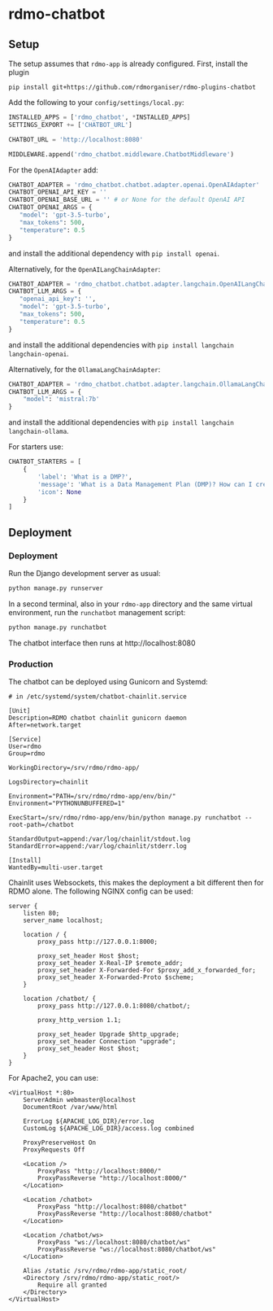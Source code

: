 rdmo-chatbot
============

Setup
-----

The setup assumes that `rdmo-app` is already configured. First, install the plugin

```
pip install git+https://github.com/rdmorganiser/rdmo-plugins-chatbot
```

Add the following to your `config/settings/local.py`:

```python
INSTALLED_APPS = ['rdmo_chatbot', *INSTALLED_APPS]
SETTINGS_EXPORT += ['CHATBOT_URL']

CHATBOT_URL = 'http://localhost:8080'

MIDDLEWARE.append('rdmo_chatbot.middleware.ChatbotMiddleware')
```

For the `OpenAIAdapter` add:

```python
CHATBOT_ADAPTER = 'rdmo_chatbot.chatbot.adapter.openai.OpenAIAdapter'
CHATBOT_OPENAI_API_KEY = ''
CHATBOT_OPENAI_BASE_URL = '' # or None for the default OpenAI API
CHATBOT_OPENAI_ARGS = {
   "model": 'gpt-3.5-turbo',
   "max_tokens": 500,
   "temperature": 0.5
}
```

and install the additional dependency with `pip install openai`.

Alternatively, for the `OpenAILangChainAdapter`:

```python
CHATBOT_ADAPTER = 'rdmo_chatbot.chatbot.adapter.langchain.OpenAILangChainAdapter'
CHATBOT_LLM_ARGS = {
   "openai_api_key": '',
   "model": 'gpt-3.5-turbo',
   "max_tokens": 500,
   "temperature": 0.5
}
```

and install the additional dependencies with `pip install langchain langchain-openai`.

Alternatively, for the `OllamaLangChainAdapter`:

```python
CHATBOT_ADAPTER = 'rdmo_chatbot.chatbot.adapter.langchain.OllamaLangChainAdapter'
CHATBOT_LLM_ARGS = {
    "model": 'mistral:7b'
}
```

and install the additional dependencies with `pip install langchain langchain-ollama`.

For starters use:

```python
CHATBOT_STARTERS = [
    {
        'label': 'What is a DMP?',
        'message': 'What is a Data Management Plan (DMP)? How can I create a Data Management Plan with RDMO?',
        'icon': None
    }
]
```

Deployment
----------

### Deployment

Run the Django development server as usual:

```bash
python manage.py runserver
```

In a second terminal, also in your `rdmo-app` directory and the same virtual environment,
run the `runchatbot` management script:

```bash
python manage.py runchatbot
```

The chatbot interface then runs at http://localhost:8080

### Production

The chatbot can be deployed using Gunicorn and Systemd:

```
# in /etc/systemd/system/chatbot-chainlit.service

[Unit]
Description=RDMO chatbot chainlit gunicorn daemon
After=network.target

[Service]
User=rdmo
Group=rdmo

WorkingDirectory=/srv/rdmo/rdmo-app/

LogsDirectory=chainlit

Environment="PATH=/srv/rdmo/rdmo-app/env/bin/"
Environment="PYTHONUNBUFFERED=1"

ExecStart=/srv/rdmo/rdmo-app/env/bin/python manage.py runchatbot --root-path=/chatbot

StandardOutput=append:/var/log/chainlit/stdout.log
StandardError=append:/var/log/chainlit/stderr.log

[Install]
WantedBy=multi-user.target
```

Chainlit uses Websockets, this makes the deployment a bit different then for RDMO alone. The following NGINX config can be used:

```
server {
    listen 80;
    server_name localhost;

    location / {
        proxy_pass http://127.0.0.1:8000;

        proxy_set_header Host $host;
        proxy_set_header X-Real-IP $remote_addr;
        proxy_set_header X-Forwarded-For $proxy_add_x_forwarded_for;
        proxy_set_header X-Forwarded-Proto $scheme;
    }

    location /chatbot/ {
        proxy_pass http://127.0.0.1:8080/chatbot/;

        proxy_http_version 1.1;

        proxy_set_header Upgrade $http_upgrade;
        proxy_set_header Connection "upgrade";
        proxy_set_header Host $host;
    }
}
```

For Apache2, you can use:

```
<VirtualHost *:80>
    ServerAdmin webmaster@localhost
    DocumentRoot /var/www/html

    ErrorLog ${APACHE_LOG_DIR}/error.log
    CustomLog ${APACHE_LOG_DIR}/access.log combined

    ProxyPreserveHost On
    ProxyRequests Off

    <Location />
        ProxyPass "http://localhost:8000/"
        ProxyPassReverse "http://localhost:8000/"
    </Location>

    <Location /chatbot>
        ProxyPass "http://localhost:8080/chatbot"
        ProxyPassReverse "http://localhost:8080/chatbot"
    </Location>

    <Location /chatbot/ws>
        ProxyPass "ws://localhost:8080/chatbot/ws"
        ProxyPassReverse "ws://localhost:8080/chatbot/ws"
    </Location>

    Alias /static /srv/rdmo/rdmo-app/static_root/
    <Directory /srv/rdmo/rdmo-app/static_root/>
        Require all granted
    </Directory>
</VirtualHost>
```
